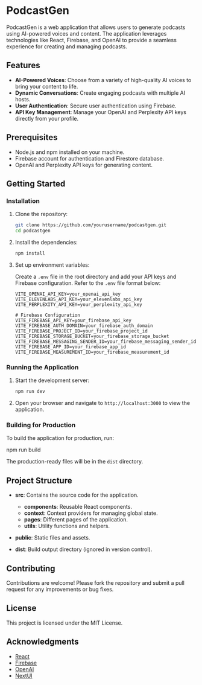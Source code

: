 # PodcastGen

PodcastGen is a web application that allows users to generate podcasts using AI-powered voices and content. The application leverages technologies like React, Firebase, and OpenAI to provide a seamless experience for creating and managing podcasts.

## Features

- **AI-Powered Voices**: Choose from a variety of high-quality AI voices to bring your content to life.
- **Dynamic Conversations**: Create engaging podcasts with multiple AI hosts.
- **User Authentication**: Secure user authentication using Firebase.
- **API Key Management**: Manage your OpenAI and Perplexity API keys directly from your profile.

## Prerequisites

- Node.js and npm installed on your machine.
- Firebase account for authentication and Firestore database.
- OpenAI and Perplexity API keys for generating content.

## Getting Started

### Installation

1. Clone the repository:

   ```bash
   git clone https://github.com/yourusername/podcastgen.git
   cd podcastgen
   ```

2. Install the dependencies:

   ```bash
   npm install
   ```

3. Set up environment variables:

   Create a `.env` file in the root directory and add your API keys and Firebase configuration. Refer to the `.env` file format below:

   ```plaintext
   VITE_OPENAI_API_KEY=your_openai_api_key
   VITE_ELEVENLABS_API_KEY=your_elevenlabs_api_key
   VITE_PERPLEXITY_API_KEY=your_perplexity_api_key

   # Firebase Configuration
   VITE_FIREBASE_API_KEY=your_firebase_api_key
   VITE_FIREBASE_AUTH_DOMAIN=your_firebase_auth_domain
   VITE_FIREBASE_PROJECT_ID=your_firebase_project_id
   VITE_FIREBASE_STORAGE_BUCKET=your_firebase_storage_bucket
   VITE_FIREBASE_MESSAGING_SENDER_ID=your_firebase_messaging_sender_id
   VITE_FIREBASE_APP_ID=your_firebase_app_id
   VITE_FIREBASE_MEASUREMENT_ID=your_firebase_measurement_id
   ```

### Running the Application

1. Start the development server:

   ```bash
   npm run dev
   ```

2. Open your browser and navigate to `http://localhost:3000` to view the application.

### Building for Production

To build the application for production, run:

npm run build


The production-ready files will be in the `dist` directory.

## Project Structure

- **src**: Contains the source code for the application.
  - **components**: Reusable React components.
  - **context**: Context providers for managing global state.
  - **pages**: Different pages of the application.
  - **utils**: Utility functions and helpers.

- **public**: Static files and assets.

- **dist**: Build output directory (ignored in version control).

## Contributing

Contributions are welcome! Please fork the repository and submit a pull request for any improvements or bug fixes.

## License

This project is licensed under the MIT License.

## Acknowledgments

- [React](https://reactjs.org/)
- [Firebase](https://firebase.google.com/)
- [OpenAI](https://openai.com/)
- [NextUI](https://nextui.org/)


